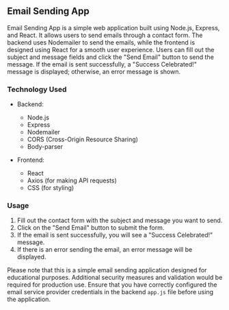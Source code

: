 ## Email Sending App
Email Sending App is a simple web application built using Node.js, Express, and React. It allows users to send emails through a contact form. The backend uses Nodemailer to send the emails, while the frontend is designed using React for a smooth user experience. Users can fill out the subject and message fields and click the "Send Email" button to send the message. If the email is sent successfully, a "Success Celebrated!" message is displayed; otherwise, an error message is shown.
### Technology Used

- Backend:
  - Node.js
  - Express
  - Nodemailer
  - CORS (Cross-Origin Resource Sharing)
  - Body-parser

- Frontend:
  - React
  - Axios (for making API requests)
  - CSS (for styling)

### Usage

1. Fill out the contact form with the subject and message you want to send.
2. Click on the "Send Email" button to submit the form.
3. If the email is sent successfully, you will see a "Success Celebrated!" message.
4. If there is an error sending the email, an error message will be displayed.

Please note that this is a simple email sending application designed for educational purposes. Additional security measures and validation would be required for production use. Ensure that you have correctly configured the email service provider credentials in the backend `app.js` file before using the application.
